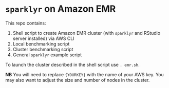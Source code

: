 # `sparklyr` on Amazon EMR

This repo contains:

1. Shell script to create Amazon EMR cluster (with `sparklyr` and RStudio server installed) via AWS CLI 
2. Local benchmarking script
3. Cluster benchmarking script
4. General `sparklyr` example script

To launch the cluster described in the shell script use `. emr.sh`. 

**NB** You will need to replace `{YOURKEY}` with the name of your AWS key. You may also want to adjust the size and number of nodes in the cluster.


